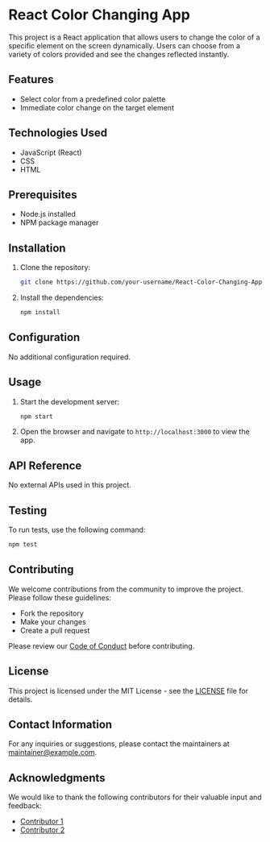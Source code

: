 # React Color Changing App

This project is a React application that allows users to change the color of a specific element on the screen dynamically. Users can choose from a variety of colors provided and see the changes reflected instantly.

## Features

- Select color from a predefined color palette
- Immediate color change on the target element

## Technologies Used

- JavaScript (React)
- CSS
- HTML

## Prerequisites

- Node.js installed
- NPM package manager

## Installation

1. Clone the repository:
   ```bash
   git clone https://github.com/your-username/React-Color-Changing-App.git
   ```

2. Install the dependencies:
   ```bash
   npm install
   ```

## Configuration

No additional configuration required.

## Usage

1. Start the development server:
   ```bash
   npm start
   ```

2. Open the browser and navigate to `http://localhost:3000` to view the app.

<!-- TODO: Add screenshots or GIFs for usage demonstration -->

## API Reference

No external APIs used in this project.

## Testing

To run tests, use the following command:
```bash
npm test
```

## Contributing

We welcome contributions from the community to improve the project. Please follow these guidelines:
- Fork the repository
- Make your changes
- Create a pull request

Please review our [Code of Conduct](./CODE_OF_CONDUCT.md) before contributing.

## License

This project is licensed under the MIT License - see the [LICENSE](./LICENSE) file for details.

## Contact Information

For any inquiries or suggestions, please contact the maintainers at [maintainer@example.com](mailto:maintainer@example.com).

## Acknowledgments

We would like to thank the following contributors for their valuable input and feedback:
- [Contributor 1](https://github.com/contributor1)
- [Contributor 2](https://github.com/contributor2)